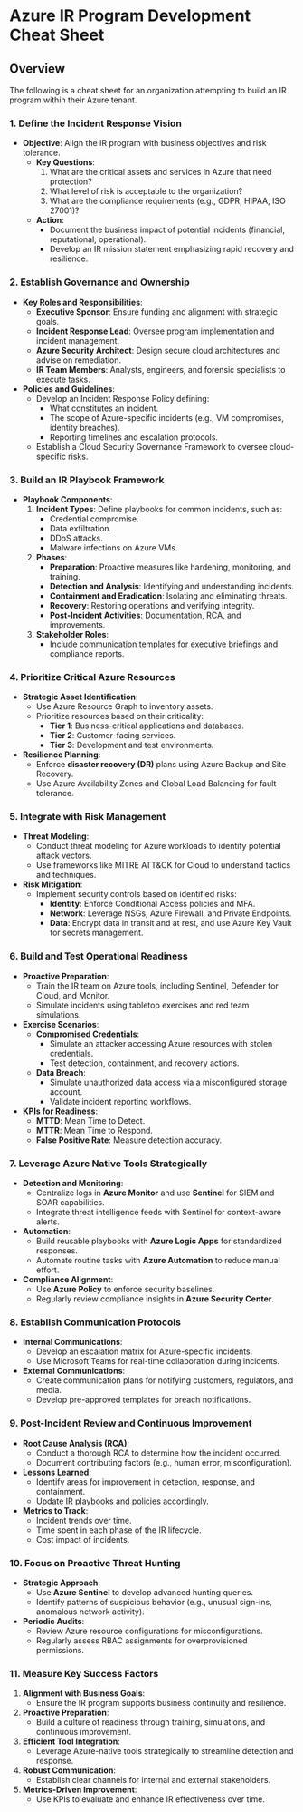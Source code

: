 # Azure IR Program Development Cheat Sheet

## **Overview**

The following is a cheat sheet for an organization attempting to build an IR program within their Azure tenant.&#x20;

### **1. Define the Incident Response Vision**

* **Objective**: Align the IR program with business objectives and risk tolerance.
  * **Key Questions**:
    1. What are the critical assets and services in Azure that need protection?
    2. What level of risk is acceptable to the organization?
    3. What are the compliance requirements (e.g., GDPR, HIPAA, ISO 27001)?
  * **Action**:
    * Document the business impact of potential incidents (financial, reputational, operational).
    * Develop an IR mission statement emphasizing rapid recovery and resilience.

### **2. Establish Governance and Ownership**

* **Key Roles and Responsibilities**:
  * **Executive Sponsor**: Ensure funding and alignment with strategic goals.
  * **Incident Response Lead**: Oversee program implementation and incident management.
  * **Azure Security Architect**: Design secure cloud architectures and advise on remediation.
  * **IR Team Members**: Analysts, engineers, and forensic specialists to execute tasks.
* **Policies and Guidelines**:
  * Develop an Incident Response Policy defining:
    * What constitutes an incident.
    * The scope of Azure-specific incidents (e.g., VM compromises, identity breaches).
    * Reporting timelines and escalation protocols.
  * Establish a Cloud Security Governance Framework to oversee cloud-specific risks.

### **3. Build an IR Playbook Framework**

* **Playbook Components**:
  1. **Incident Types**: Define playbooks for common incidents, such as:
     * Credential compromise.
     * Data exfiltration.
     * DDoS attacks.
     * Malware infections on Azure VMs.
  2. **Phases**:
     * **Preparation**: Proactive measures like hardening, monitoring, and training.
     * **Detection and Analysis**: Identifying and understanding incidents.
     * **Containment and Eradication**: Isolating and eliminating threats.
     * **Recovery**: Restoring operations and verifying integrity.
     * **Post-Incident Activities**: Documentation, RCA, and improvements.
  3. **Stakeholder Roles**:
     * Include communication templates for executive briefings and compliance reports.

### **4. Prioritize Critical Azure Resources**

* **Strategic Asset Identification**:
  * Use Azure Resource Graph to inventory assets.
  * Prioritize resources based on their criticality:
    * **Tier 1**: Business-critical applications and databases.
    * **Tier 2**: Customer-facing services.
    * **Tier 3**: Development and test environments.
* **Resilience Planning**:
  * Enforce **disaster recovery (DR)** plans using Azure Backup and Site Recovery.
  * Use Azure Availability Zones and Global Load Balancing for fault tolerance.

### **5. Integrate with Risk Management**

* **Threat Modeling**:
  * Conduct threat modeling for Azure workloads to identify potential attack vectors.
  * Use frameworks like MITRE ATT\&CK for Cloud to understand tactics and techniques.
* **Risk Mitigation**:
  * Implement security controls based on identified risks:
    * **Identity**: Enforce Conditional Access policies and MFA.
    * **Network**: Leverage NSGs, Azure Firewall, and Private Endpoints.
    * **Data**: Encrypt data in transit and at rest, and use Azure Key Vault for secrets management.

### **6. Build and Test Operational Readiness**

* **Proactive Preparation**:
  * Train the IR team on Azure tools, including Sentinel, Defender for Cloud, and Monitor.
  * Simulate incidents using tabletop exercises and red team simulations.
* **Exercise Scenarios**:
  * **Compromised Credentials**:
    * Simulate an attacker accessing Azure resources with stolen credentials.
    * Test detection, containment, and recovery actions.
  * **Data Breach**:
    * Simulate unauthorized data access via a misconfigured storage account.
    * Validate incident reporting workflows.
* **KPIs for Readiness**:
  * **MTTD**: Mean Time to Detect.
  * **MTTR**: Mean Time to Respond.
  * **False Positive Rate**: Measure detection accuracy.

### **7. Leverage Azure Native Tools Strategically**

* **Detection and Monitoring**:
  * Centralize logs in **Azure Monitor** and use **Sentinel** for SIEM and SOAR capabilities.
  * Integrate threat intelligence feeds with Sentinel for context-aware alerts.
* **Automation**:
  * Build reusable playbooks with **Azure Logic Apps** for standardized responses.
  * Automate routine tasks with **Azure Automation** to reduce manual effort.
* **Compliance Alignment**:
  * Use **Azure Policy** to enforce security baselines.
  * Regularly review compliance insights in **Azure Security Center**.

### **8. Establish Communication Protocols**

* **Internal Communications**:
  * Develop an escalation matrix for Azure-specific incidents.
  * Use Microsoft Teams for real-time collaboration during incidents.
* **External Communications**:
  * Create communication plans for notifying customers, regulators, and media.
  * Develop pre-approved templates for breach notifications.

### **9. Post-Incident Review and Continuous Improvement**

* **Root Cause Analysis (RCA)**:
  * Conduct a thorough RCA to determine how the incident occurred.
  * Document contributing factors (e.g., human error, misconfiguration).
* **Lessons Learned**:
  * Identify areas for improvement in detection, response, and containment.
  * Update IR playbooks and policies accordingly.
* **Metrics to Track**:
  * Incident trends over time.
  * Time spent in each phase of the IR lifecycle.
  * Cost impact of incidents.

### **10. Focus on Proactive Threat Hunting**

* **Strategic Approach**:
  * Use **Azure Sentinel** to develop advanced hunting queries.
  * Identify patterns of suspicious behavior (e.g., unusual sign-ins, anomalous network activity).
* **Periodic Audits**:
  * Review Azure resource configurations for misconfigurations.
  * Regularly assess RBAC assignments for overprovisioned permissions.

### **11. Measure Key Success Factors**

1. **Alignment with Business Goals**:
   * Ensure the IR program supports business continuity and resilience.
2. **Proactive Preparation**:
   * Build a culture of readiness through training, simulations, and continuous improvement.
3. **Efficient Tool Integration**:
   * Leverage Azure-native tools strategically to streamline detection and response.
4. **Robust Communication**:
   * Establish clear channels for internal and external stakeholders.
5. **Metrics-Driven Improvement**:
   * Use KPIs to evaluate and enhance IR effectiveness over time.
